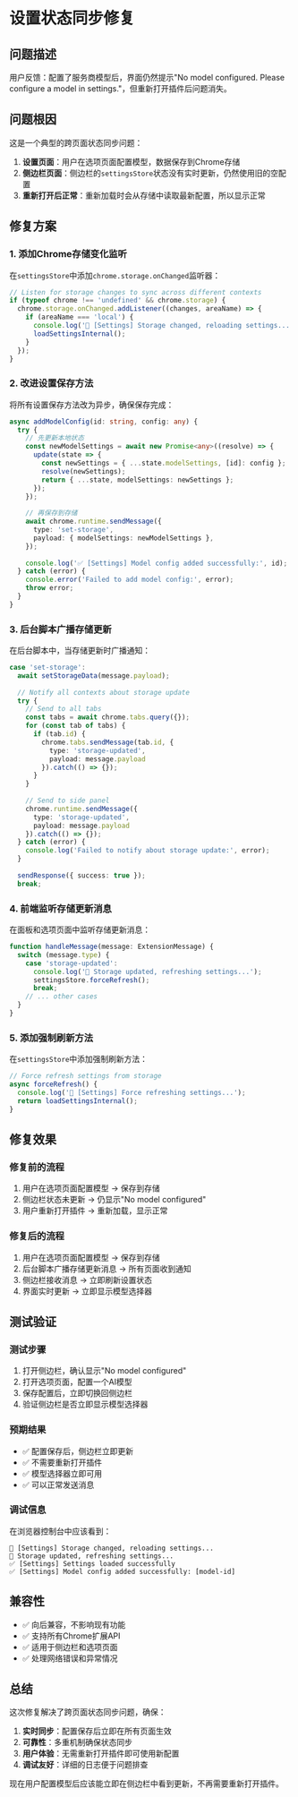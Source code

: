 # 设置状态同步修复

## 问题描述

用户反馈：配置了服务商模型后，界面仍然提示"No model configured. Please configure a model in settings."，但重新打开插件后问题消失。

## 问题根因

这是一个典型的跨页面状态同步问题：
1. **设置页面**：用户在选项页面配置模型，数据保存到Chrome存储
2. **侧边栏页面**：侧边栏的`settingsStore`状态没有实时更新，仍然使用旧的空配置
3. **重新打开后正常**：重新加载时会从存储中读取最新配置，所以显示正常

## 修复方案

### 1. 添加Chrome存储变化监听

在`settingsStore`中添加`chrome.storage.onChanged`监听器：

```typescript
// Listen for storage changes to sync across different contexts
if (typeof chrome !== 'undefined' && chrome.storage) {
  chrome.storage.onChanged.addListener((changes, areaName) => {
    if (areaName === 'local') {
      console.log('🔄 [Settings] Storage changed, reloading settings...');
      loadSettingsInternal();
    }
  });
}
```

### 2. 改进设置保存方法

将所有设置保存方法改为异步，确保保存完成：

```typescript
async addModelConfig(id: string, config: any) {
  try {
    // 先更新本地状态
    const newModelSettings = await new Promise<any>((resolve) => {
      update(state => {
        const newSettings = { ...state.modelSettings, [id]: config };
        resolve(newSettings);
        return { ...state, modelSettings: newSettings };
      });
    });
    
    // 再保存到存储
    await chrome.runtime.sendMessage({
      type: 'set-storage',
      payload: { modelSettings: newModelSettings },
    });
    
    console.log('✅ [Settings] Model config added successfully:', id);
  } catch (error) {
    console.error('Failed to add model config:', error);
    throw error;
  }
}
```

### 3. 后台脚本广播存储更新

在后台脚本中，当存储更新时广播通知：

```typescript
case 'set-storage':
  await setStorageData(message.payload);
  
  // Notify all contexts about storage update
  try {
    // Send to all tabs
    const tabs = await chrome.tabs.query({});
    for (const tab of tabs) {
      if (tab.id) {
        chrome.tabs.sendMessage(tab.id, {
          type: 'storage-updated',
          payload: message.payload
        }).catch(() => {});
      }
    }
    
    // Send to side panel
    chrome.runtime.sendMessage({
      type: 'storage-updated',
      payload: message.payload
    }).catch(() => {});
  } catch (error) {
    console.log('Failed to notify about storage update:', error);
  }
  
  sendResponse({ success: true });
  break;
```

### 4. 前端监听存储更新消息

在面板和选项页面中监听存储更新消息：

```typescript
function handleMessage(message: ExtensionMessage) {
  switch (message.type) {
    case 'storage-updated':
      console.log('💾 Storage updated, refreshing settings...');
      settingsStore.forceRefresh();
      break;
    // ... other cases
  }
}
```

### 5. 添加强制刷新方法

在`settingsStore`中添加强制刷新方法：

```typescript
// Force refresh settings from storage
async forceRefresh() {
  console.log('🔄 [Settings] Force refreshing settings...');
  return loadSettingsInternal();
}
```

## 修复效果

### 修复前的流程
1. 用户在选项页面配置模型 → 保存到存储
2. 侧边栏状态未更新 → 仍显示"No model configured"
3. 用户重新打开插件 → 重新加载，显示正常

### 修复后的流程
1. 用户在选项页面配置模型 → 保存到存储
2. 后台脚本广播存储更新消息 → 所有页面收到通知
3. 侧边栏接收消息 → 立即刷新设置状态
4. 界面实时更新 → 立即显示模型选择器

## 测试验证

### 测试步骤
1. 打开侧边栏，确认显示"No model configured"
2. 打开选项页面，配置一个AI模型
3. 保存配置后，立即切换回侧边栏
4. 验证侧边栏是否立即显示模型选择器

### 预期结果
- ✅ 配置保存后，侧边栏立即更新
- ✅ 不需要重新打开插件
- ✅ 模型选择器立即可用
- ✅ 可以正常发送消息

### 调试信息
在浏览器控制台中应该看到：
```
🔄 [Settings] Storage changed, reloading settings...
💾 Storage updated, refreshing settings...
✅ [Settings] Settings loaded successfully
✅ [Settings] Model config added successfully: [model-id]
```

## 兼容性

- ✅ 向后兼容，不影响现有功能
- ✅ 支持所有Chrome扩展API
- ✅ 适用于侧边栏和选项页面
- ✅ 处理网络错误和异常情况

## 总结

这次修复解决了跨页面状态同步问题，确保：
1. **实时同步**：配置保存后立即在所有页面生效
2. **可靠性**：多重机制确保状态同步
3. **用户体验**：无需重新打开插件即可使用新配置
4. **调试友好**：详细的日志便于问题排查

现在用户配置模型后应该能立即在侧边栏中看到更新，不再需要重新打开插件。
